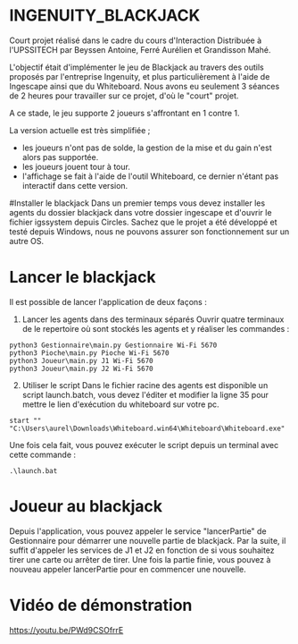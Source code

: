 # INGENUITY_BLACKJACK
Court projet réalisé dans le cadre du cours d'Interaction Distribuée à l'UPSSITECH par Beyssen Antoine, Ferré Aurélien et Grandisson Mahé.

L'objectif était d'implémenter le jeu de Blackjack au travers des outils proposés par l'entreprise Ingenuity, et plus particulièrement à l'aide de Ingescape ainsi que du Whiteboard.
Nous avons eu seulement 3 séances de 2 heures pour travailler sur ce projet, d'où le "court" projet.

A ce stade, le jeu supporte 2 joueurs s'affrontant en 1 contre 1. 

La version actuelle est très simplifiée ;
- les joueurs n'ont pas de solde, la gestion de la mise et du gain n'est alors pas supportée.
- les joueurs jouent tour à tour.
- l'affichage se fait à l'aide de l'outil Whiteboard, ce dernier n'étant pas interactif dans cette version.

#Installer le blackjack
Dans un premier temps vous devez installer les agents du dossier blackjack dans votre dossier ingescape et d'ouvrir le fichier igssystem depuis Circles.
Sachez que le projet a été développé et testé depuis Windows, nous ne pouvons assurer son fonctionnement sur un autre OS.

# Lancer le blackjack
Il est possible de lancer l'application de deux façons : 
1. Lancer les agents dans des terminaux séparés
Ouvrir quatre terminaux de le repertoire où sont stockés les agents et y réaliser les commandes :
```
python3 Gestionnaire\main.py Gestionnaire Wi-Fi 5670
python3 Pioche\main.py Pioche Wi-Fi 5670
python3 Joueur\main.py J1 Wi-Fi 5670
python3 Joueur\main.py J2 Wi-Fi 5670
```

2. Utiliser le script
Dans le fichier racine des agents est disponible un script launch.batch, vous devez l'éditer et modifier la ligne 35 pour mettre le lien d'exécution du whiteboard sur votre pc.
```
start "" "C:\Users\aurel\Downloads\Whiteboard.win64\Whiteboard\Whiteboard.exe"
```
Une fois cela fait, vous pouvez exécuter le script depuis un terminal avec cette commande : 
```
.\launch.bat
```
# Joueur au blackjack
Depuis l'application, vous pouvez appeler le service "lancerPartie" de Gestionnaire pour démarrer une nouvelle partie de blackjack.
Par la suite, il suffit d'appeler les services de J1 et J2 en fonction de si vous souhaitez tirer une carte ou arrêter de tirer.
Une fois la partie finie, vous pouvez à nouveau appeler lancerPartie pour en commencer une nouvelle.

# Vidéo de démonstration

https://youtu.be/PWd9CSOfrrE
